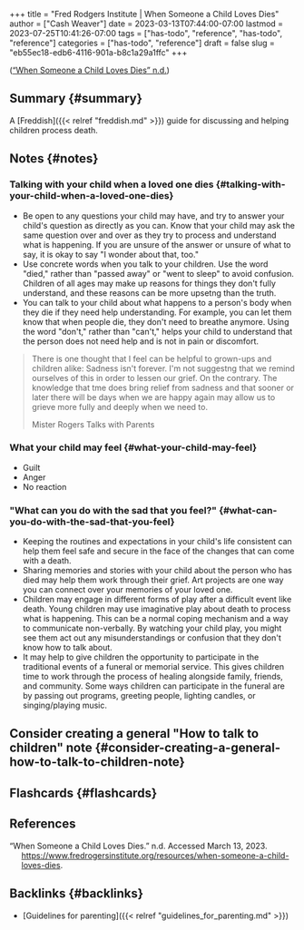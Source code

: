 +++
title = "Fred Rodgers Institute | When Someone a Child Loves Dies"
author = ["Cash Weaver"]
date = 2023-03-13T07:44:00-07:00
lastmod = 2023-07-25T10:41:26-07:00
tags = ["has-todo", "reference", "has-todo", "reference"]
categories = ["has-todo", "reference"]
draft = false
slug = "eb55ec18-edb6-4116-901a-b8c1a29a1ffc"
+++

(<a href="#citeproc_bib_item_1">“When Someone a Child Loves Dies” n.d.</a>)


## Summary {#summary}

A [Freddish]({{< relref "freddish.md" >}}) guide for discussing and helping children process death.


## Notes {#notes}


### Talking with your child when a loved one dies {#talking-with-your-child-when-a-loved-one-dies}

-   Be open to any questions your child may have, and try to answer your child's question as directly as you can. Know that your child may ask the same question over and over as they try to process and understand what is happening. If you are unsure of the answer or unsure of what to say, it is okay to say "I wonder about that, too."
-   Use concrete words when you talk to your children. Use the word "died," rather than "passed away" or "went to sleep" to avoid confusion. Children of all ages may make up reasons for things they don't fully understand, and these reasons can be more upsetng than the truth.
-   You can talk to your child about what happens to a person's body when they die if they need help understanding. For example, you can let them know that when people die, they don't need to breathe anymore. Using the word "don't," rather than "can't," helps your child to understand that the person does not need help and is not in pain or discomfort.

> There is one thought that I feel can be helpful to grown-ups and children alike: Sadness isn't forever. I'm not suggestng that we remind ourselves of this in order to lessen our grief. On the contrary. The knowledge that tme does bring relief from sadness and that sooner or later there will be days when we are happy again may allow us to grieve more fully and deeply when we need to.
>
> Mister Rogers Talks with Parents


### What your child may feel {#what-your-child-may-feel}

-   Guilt
-   Anger
-   No reaction


### "What can you do with the sad that you feel?" {#what-can-you-do-with-the-sad-that-you-feel}

-   Keeping the routines and expectations in your child's life consistent can help them feel safe and secure in the face of the changes that can come with a death.
-   Sharing memories and stories with your child about the person who has died may help them work through their grief. Art projects are one way you can connect over your memories of your loved one.
-   Children may engage in different forms of play after a difficult event like death. Young children may use imaginative play about death to process what is happening. This can be a normal coping mechanism and a way to communicate non-verbally. By watching your child play, you might see them act out any misunderstandings or confusion that they don't know how to talk about.
-   It may help to give children the opportunity to participate in the traditional events of a funeral or memorial service. This gives children time to work through the process of healing alongside family, friends, and community. Some ways children can participate in the funeral are by passing out programs, greeting people, lighting candles, or singing/playing music.


## Consider creating a general "How to talk to children" note {#consider-creating-a-general-how-to-talk-to-children-note}


## Flashcards {#flashcards}

## References

<style>.csl-entry{text-indent: -1.5em; margin-left: 1.5em;}</style><div class="csl-bib-body">
  <div class="csl-entry"><a id="citeproc_bib_item_1"></a>“When Someone a Child Loves Dies.” n.d. Accessed March 13, 2023. <a href="https://www.fredrogersinstitute.org/resources/when-someone-a-child-loves-dies">https://www.fredrogersinstitute.org/resources/when-someone-a-child-loves-dies</a>.</div>
</div>


## Backlinks {#backlinks}

-   [Guidelines for parenting]({{< relref "guidelines_for_parenting.md" >}})
